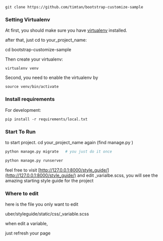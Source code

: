 
	git clone https://github.com/timtan/bootstrap-customize-sample
	
	

### Setting Virtualenv

At first, you should make sure you have [virtualenv](http://www.virtualenv.org/) installed. 

after that, just cd to your\_project_name:

   cd bootstrap-customize-sample

Then create your virtualenv:

    virtualenv venv
    
Second, you need to enable the virtualenv by

	source venv/bin/activate
	



### Install requirements

For development:

    pip install -r requirements/local.txt


### Start To Run

to start project.  cd your\_project_name again (find manage.py )

```bash
python manage.py migrate   # you just do it once

python manage.py runserver
```

feel free to visit [http://127.0.0.1:8000/style_guide/](http://127.0.0.1:8000/style_guide/) and edit _varialbe.scss, you will see the amazing starting style guide for the project

	
	
### Where to edit

here is the file you only want to edit

uber/styleguide/static/css/_variable.scss

when edit a variable, 

just refresh your page



